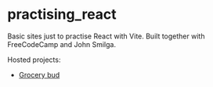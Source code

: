 # practising_react

Basic sites just to practise React with Vite.
Built together with FreeCodeCamp and John Smilga.

Hosted projects:
- [Grocery bud](https://grocery-bud-seven.vercel.app/)
